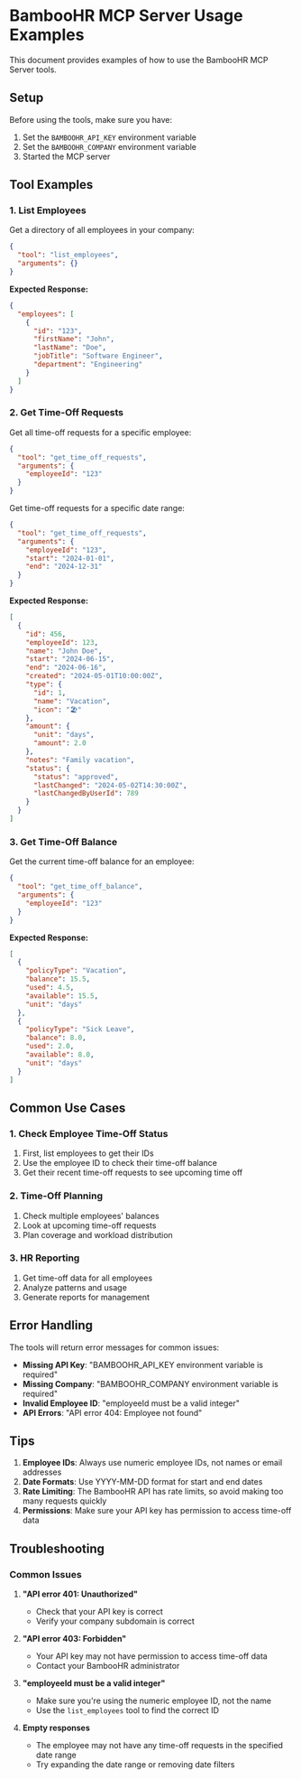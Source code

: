# BambooHR MCP Server Usage Examples

This document provides examples of how to use the BambooHR MCP Server tools.

## Setup

Before using the tools, make sure you have:
1. Set the `BAMBOOHR_API_KEY` environment variable
2. Set the `BAMBOOHR_COMPANY` environment variable
3. Started the MCP server

## Tool Examples

### 1. List Employees

Get a directory of all employees in your company:

```json
{
  "tool": "list_employees",
  "arguments": {}
}
```

**Expected Response:**
```json
{
  "employees": [
    {
      "id": "123",
      "firstName": "John",
      "lastName": "Doe",
      "jobTitle": "Software Engineer",
      "department": "Engineering"
    }
  ]
}
```

### 2. Get Time-Off Requests

Get all time-off requests for a specific employee:

```json
{
  "tool": "get_time_off_requests",
  "arguments": {
    "employeeId": "123"
  }
}
```

Get time-off requests for a specific date range:

```json
{
  "tool": "get_time_off_requests",
  "arguments": {
    "employeeId": "123",
    "start": "2024-01-01",
    "end": "2024-12-31"
  }
}
```

**Expected Response:**
```json
[
  {
    "id": 456,
    "employeeId": 123,
    "name": "John Doe",
    "start": "2024-06-15",
    "end": "2024-06-16",
    "created": "2024-05-01T10:00:00Z",
    "type": {
      "id": 1,
      "name": "Vacation",
      "icon": "🏖️"
    },
    "amount": {
      "unit": "days",
      "amount": 2.0
    },
    "notes": "Family vacation",
    "status": {
      "status": "approved",
      "lastChanged": "2024-05-02T14:30:00Z",
      "lastChangedByUserId": 789
    }
  }
]
```

### 3. Get Time-Off Balance

Get the current time-off balance for an employee:

```json
{
  "tool": "get_time_off_balance",
  "arguments": {
    "employeeId": "123"
  }
}
```

**Expected Response:**
```json
[
  {
    "policyType": "Vacation",
    "balance": 15.5,
    "used": 4.5,
    "available": 15.5,
    "unit": "days"
  },
  {
    "policyType": "Sick Leave",
    "balance": 8.0,
    "used": 2.0,
    "available": 8.0,
    "unit": "days"
  }
]
```

## Common Use Cases

### 1. Check Employee Time-Off Status

1. First, list employees to get their IDs
2. Use the employee ID to check their time-off balance
3. Get their recent time-off requests to see upcoming time off

### 2. Time-Off Planning

1. Check multiple employees' balances
2. Look at upcoming time-off requests
3. Plan coverage and workload distribution

### 3. HR Reporting

1. Get time-off data for all employees
2. Analyze patterns and usage
3. Generate reports for management

## Error Handling

The tools will return error messages for common issues:

- **Missing API Key**: "BAMBOOHR_API_KEY environment variable is required"
- **Missing Company**: "BAMBOOHR_COMPANY environment variable is required"
- **Invalid Employee ID**: "employeeId must be a valid integer"
- **API Errors**: "API error 404: Employee not found"

## Tips

1. **Employee IDs**: Always use numeric employee IDs, not names or email addresses
2. **Date Formats**: Use YYYY-MM-DD format for start and end dates
3. **Rate Limiting**: The BambooHR API has rate limits, so avoid making too many requests quickly
4. **Permissions**: Make sure your API key has permission to access time-off data

## Troubleshooting

### Common Issues

1. **"API error 401: Unauthorized"**
   - Check that your API key is correct
   - Verify your company subdomain is correct

2. **"API error 403: Forbidden"**
   - Your API key may not have permission to access time-off data
   - Contact your BambooHR administrator

3. **"employeeId must be a valid integer"**
   - Make sure you're using the numeric employee ID, not the name
   - Use the `list_employees` tool to find the correct ID

4. **Empty responses**
   - The employee may not have any time-off requests in the specified date range
   - Try expanding the date range or removing date filters
